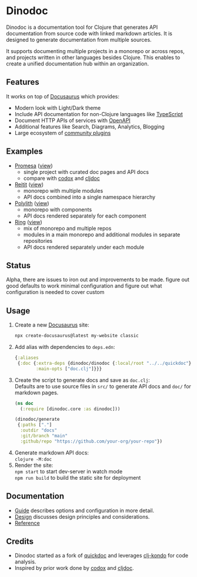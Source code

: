 # Dinodoc

Dinodoc is a documentation tool for Clojure that generates API documentation from source code with linked markdown articles.
It is designed to generate documentation from multiple sources.

It supports documenting multiple projects in a monorepo or across repos,
and projects written in other languages besides Clojure.
This enables to create a unified documentation hub within an organization.

## Features

It works on top of [Docusaurus](https://docusaurus.io/) which provides:

- Modern look with Light/Dark theme
- Include API documentation for non-Clojure languages like [TypeScript](https://github.com/tgreyuk/typedoc-plugin-markdown/tree/master/packages/docusaurus-plugin-typedoc)
- Document HTTP APIs of services with [OpenAPI](https://github.com/rohit-gohri/redocusaurus)
- Additional features like Search, Diagrams, Analytics, Blogging
- Large ecosystem of [community plugins](https://docusaurus.io/community/resources)


## Examples

- [Promesa](/doc.clj) ([view]())
  - single project with curated doc pages and API docs
  - compare with [codox](https://funcool.github.io/promesa/latest/) and [cljdoc](https://cljdoc.org/d/funcool/promesa/11.0.678/)
- [Reitit]() ([view]())
  - monorepo with multiple modules
  - API docs combined into a single namespace hierarchy
- [Polylith]() ([view]())
   - monorepo with components
   - API docs rendered separately for each component
- [Ring]() ([view]())
  - mix of monorepo and multiple repos
  - modules in a main monorepo and additional modules in separate repositories
  - API docs rendered separately under each module

## Status

Alpha, there are issues to iron out and improvements to be made.
figure out good defaults to work minimal configuration and figure out what configuration is needed to cover custom

## Usage

1) Create a new [Docusaurus](https://docusaurus.io/docs) site:  
   ```sh
   npx create-docusaurus@latest my-website classic
   ```
2) Add alias with dependencies to `deps.edn`:
   ```clj
   {:aliases
    {:doc {:extra-deps {dinodoc/dinodoc {:local/root "../../quickdoc"}
           :main-opts ["doc.clj"]}}}
   ```
3) Create the script to generate docs and save as `doc.clj`:  
   Defaults are to use source files in `src/` to generate API docs and `doc/` for markdown pages.
   ```clj
   (ns doc
     (:require [dinodoc.core :as dinodoc]))

   (dinodoc/generate
    {:paths ["."]
     :outdir "docs"
     :git/branch "main"
     :github/repo "https://github.com/your-org/your-repo"})
   ```
4) Generate markdown API docs:  
   `clojure -M:doc`
5) Render the site:  
   `npm start` to start dev-server in watch mode  
   `npm run build` to build the static site for deployment

## Documentation

- [Guide](doc/guide.md) describes options and configuration in more detail.
- [Design](doc/design.md) discusses design principles and considerations.
- [Reference]()

## Credits

- Dinodoc started as a fork of [quickdoc](https://github.com/borkdude/quickdoc) and leverages [clj-kondo](https://github.com/clj-kondo/clj-kondo) for code analysis.
- Inspired by prior work done by [codox](https://github.com/weavejester/codox) and [cljdoc](https://github.com/cljdoc/cljdoc).
